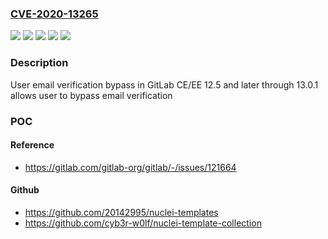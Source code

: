 ### [CVE-2020-13265](https://cve.mitre.org/cgi-bin/cvename.cgi?name=CVE-2020-13265)
![](https://img.shields.io/static/v1?label=Product&message=GitLab&color=blue)
![](https://img.shields.io/static/v1?label=Version&message=%3E%3D12.10%2C%20%3C12.10.7%20&color=brightgreen)
![](https://img.shields.io/static/v1?label=Version&message=%3E%3D12.5%2C%20%3C12.9.8%20&color=brightgreen)
![](https://img.shields.io/static/v1?label=Version&message=%3E%3D13.0%2C%20%3C13.0.1%20&color=brightgreen)
![](https://img.shields.io/static/v1?label=Vulnerability&message=Insufficient%20verification%20of%20data%20authenticity%20in%20GitLab&color=brightgreen)

### Description

User email verification bypass in GitLab CE/EE 12.5 and later through 13.0.1 allows user to bypass email verification

### POC

#### Reference
- https://gitlab.com/gitlab-org/gitlab/-/issues/121664

#### Github
- https://github.com/20142995/nuclei-templates
- https://github.com/cyb3r-w0lf/nuclei-template-collection

